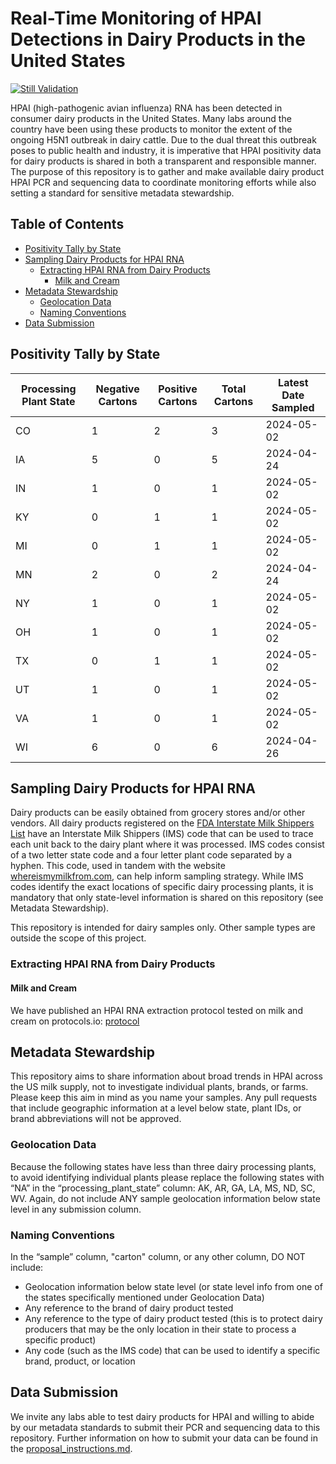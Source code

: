 # Real-Time Monitoring of HPAI Detections in Dairy Products in the United States

[![Still Validation](https://github.com/dholab/dairy-hpai-monitoring/actions/workflows/validate.yml/badge.svg)](https://github.com/dholab/dairy-hpai-monitoring/actions/workflows/validate.yml)

HPAI (high-pathogenic avian influenza) RNA has been detected in consumer dairy products in the United States. Many labs around the country have been using these products to monitor the extent of the ongoing H5N1 outbreak in dairy cattle. Due to the dual threat this outbreak poses to public health and industry, it is imperative that HPAI positivity data for dairy products is shared in both a transparent and responsible manner. The purpose of this repository is to gather and make available dairy product HPAI PCR and sequencing data to coordinate monitoring efforts while also setting a standard for sensitive metadata stewardship.

## Table of Contents

-   [Positivity Tally by State](#positivity-tally-by-state)
-   [Sampling Dairy Products for HPAI RNA](#sampling-dairy-products-for-hpai-rna)
    -   [Extracting HPAI RNA from Dairy Products](#extracting-hpai-rna-from-dairy-products)
        -   [Milk and Cream](#milk-and-cream)
-   [Metadata Stewardship](#metadata-stewardship)
    -   [Geolocation Data](#geolocation-data)
    -   [Naming Conventions](#naming-conventions)
-   [Data Submission](#data-submission)

## Positivity Tally by State

Processing Plant State  |  Negative Cartons  |  Positive Cartons  |  Total Cartons  |  Latest Date Sampled
------------------------|--------------------|--------------------|-----------------|------------
CO                      |  1                 |  2                 |  3              |  2024-05-02
IA                      |  5                 |  0                 |  5              |  2024-04-24
IN                      |  1                 |  0                 |  1              |  2024-05-02
KY                      |  0                 |  1                 |  1              |  2024-05-02
MI                      |  0                 |  1                 |  1              |  2024-05-02
MN                      |  2                 |  0                 |  2              |  2024-04-24
NY                      |  1                 |  0                 |  1              |  2024-05-02
OH                      |  1                 |  0                 |  1              |  2024-05-02
TX                      |  0                 |  1                 |  1              |  2024-05-02
UT                      |  1                 |  0                 |  1              |  2024-05-02
VA                      |  1                 |  0                 |  1              |  2024-05-02
WI                      |  6                 |  0                 |  6              |  2024-04-26

## Sampling Dairy Products for HPAI RNA

Dairy products can be easily obtained from grocery stores and/or other vendors. All dairy products registered on the [FDA Interstate Milk Shippers List](https://www.fda.gov/food/federalstate-food-programs/interstate-milk-shippers-list#rules) have an Interstate Milk Shippers (IMS) code that can be used to trace each unit back to the dairy plant where it was processed. IMS codes consist of a two letter state code and a four letter plant code separated by a hyphen. This code, used in tandem with the website [whereismymilkfrom.com](https://www.whereismymilkfrom.com), can help inform sampling strategy. While IMS codes identify the exact locations of specific dairy processing plants, it is mandatory that only state-level information is shared on this repository (see Metadata Stewardship).

This repository is intended for dairy samples only. Other sample types are outside the scope of this project.

### Extracting HPAI RNA from Dairy Products

#### Milk and Cream

We have published an HPAI RNA extraction protocol tested on milk and cream on protocols.io: [protocol](https://www.protocols.io/view/rna-extraction-from-milk-for-hpai-surveillance-dczp2x5n.html)

## Metadata Stewardship

This repository aims to share information about broad trends in HPAI across the US milk supply, not to investigate individual plants, brands, or farms. Please keep this aim in mind as you name your samples. Any pull requests that include geographic information at a level below state, plant IDs, or brand abbreviations will not be approved.

### Geolocation Data

Because the following states have less than three dairy processing plants, to avoid identifying individual plants please replace the following states with “NA” in the “processing_plant_state” column: AK, AR, GA, LA, MS, ND, SC, WV. Again, do not include ANY sample geolocation information below state level in any submission column.

### Naming Conventions

In the “sample” column, "carton" column, or any other column, DO NOT include:

-   Geolocation information below state level (or state level info from one of the states specifically mentioned under Geolocation Data)
-   Any reference to the brand of dairy product tested
-   Any reference to the type of dairy product tested (this is to protect dairy producers that may be the only location in their state to process a specific product)
-   Any code (such as the IMS code) that can be used to identify a specific brand, product, or location

## Data Submission

We invite any labs able to test dairy products for HPAI and willing to abide by our metadata standards to submit their PCR and sequencing data to this repository. Further information on how to submit your data can be found in the [proposal_instructions.md](docs/proposal_instructions.md).
